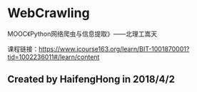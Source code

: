 # WebCrawling

MOOC《Python网络爬虫与信息提取》——北理工嵩天

课程链接：https://www.icourse163.org/learn/BIT-1001870001?tid=1002236011#/learn/content

## Created by HaifengHong in 2018/4/2
